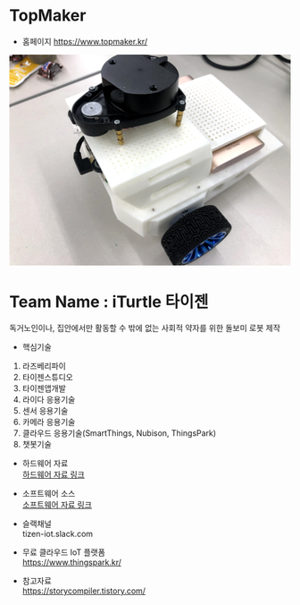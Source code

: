 # TopMaker

- 홈페이지
  https://www.topmaker.kr/

![아이터틀 타이젠](./iTurtle_t_hw/IMG_6129.jpg)  

# Team Name : iTurtle 타이젠
독거노인이나, 집안에서만 활동할 수 밖에 없는 사회적 약자를 위한 돌보미 로봇 제작




- 핵심기술
1) 라즈베리파이
2) 타이젠스튜디오
3) 타이젠앱개발
4) 라이다 응용기술
5) 센서 응용기술
6) 카메라 응용기술
7) 클라우드 응용기술(SmartThings, Nubison, ThingsPark)
8) 챗봇기술

- 하드웨어 자료   
  [하드웨어 자료 링크](./iTurtle_t_hw)
- 소프트웨어 소스  
  [소프트웨어 자료 링크](./iTurtle_t)


- 슬랙채널  
tizen-iot.slack.com

- 무료 클라우드 IoT 플랫폼  
https://www.thingspark.kr/


- 참고자료  
https://storycompiler.tistory.com/